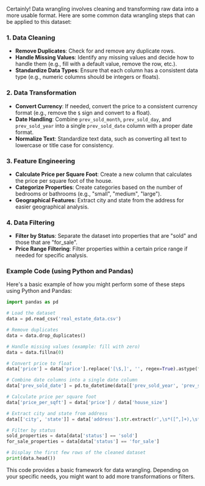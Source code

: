 Certainly! Data wrangling involves cleaning and transforming raw data into a more usable format. Here are some common data wrangling steps that can be applied to this dataset:

### 1. **Data Cleaning**

- **Remove Duplicates**: Check for and remove any duplicate rows.
- **Handle Missing Values**: Identify any missing values and decide how to handle them (e.g., fill with a default value, remove the row, etc.).
- **Standardize Data Types**: Ensure that each column has a consistent data type (e.g., numeric columns should be integers or floats).

### 2. **Data Transformation**

- **Convert Currency**: If needed, convert the price to a consistent currency format (e.g., remove the `$` sign and convert to a float).
- **Date Handling**: Combine `prev_sold_month`, `prev_sold_day`, and `prev_sold_year` into a single `prev_sold_date` column with a proper date format.
- **Normalize Text**: Standardize text data, such as converting all text to lowercase or title case for consistency.

### 3. **Feature Engineering**

- **Calculate Price per Square Foot**: Create a new column that calculates the price per square foot of the house.
- **Categorize Properties**: Create categories based on the number of bedrooms or bathrooms (e.g., "small", "medium", "large").
- **Geographical Features**: Extract city and state from the address for easier geographical analysis.

### 4. **Data Filtering**

- **Filter by Status**: Separate the dataset into properties that are "sold" and those that are "for_sale".
- **Price Range Filtering**: Filter properties within a certain price range if needed for specific analysis.

### Example Code (using Python and Pandas)

Here's a basic example of how you might perform some of these steps using Python and Pandas:

```python
import pandas as pd

# Load the dataset
data = pd.read_csv('real_estate_data.csv')

# Remove duplicates
data = data.drop_duplicates()

# Handle missing values (example: fill with zero)
data = data.fillna(0)

# Convert price to float
data['price'] = data['price'].replace('[\$,]', '', regex=True).astype(float)

# Combine date columns into a single date column
data['prev_sold_date'] = pd.to_datetime(data[['prev_sold_year', 'prev_sold_month', 'prev_sold_day']])

# Calculate price per square foot
data['price_per_sqft'] = data['price'] / data['house_size']

# Extract city and state from address
data[['city', 'state']] = data['address'].str.extract(r',\s*([^,]+),\s*([A-Z]{2})')

# Filter by status
sold_properties = data[data['status'] == 'sold']
for_sale_properties = data[data['status'] == 'for_sale']

# Display the first few rows of the cleaned dataset
print(data.head())
```

This code provides a basic framework for data wrangling. Depending on your specific needs, you might want to add more transformations or filters.